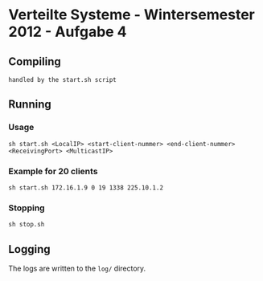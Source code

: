 # Verteilte Systeme - Wintersemester 2012 - Aufgabe 4

## Compiling
    handled by the start.sh script

## Running

### Usage
    sh start.sh <LocalIP> <start-client-nummer> <end-client-nummer> <ReceivingPort> <MulticastIP>

### Example for 20 clients
    sh start.sh 172.16.1.9 0 19 1338 225.10.1.2

### Stopping
    sh stop.sh

## Logging
The logs are written to the `log/` directory.
